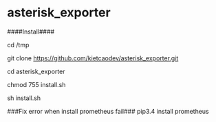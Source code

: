 # asterisk_exporter
####Install####

cd /tmp

git clone https://github.com/kietcaodev/asterisk_exporter.git

cd asterisk_exporter

chmod 755 install.sh

sh install.sh

###Fix error when install prometheus fail###
pip3.4  install prometheus
